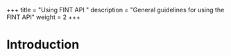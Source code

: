 +++
title = "Using FINT API "
description = "General guidelines for using the FINT API"
weight = 2
+++

# Introduction
